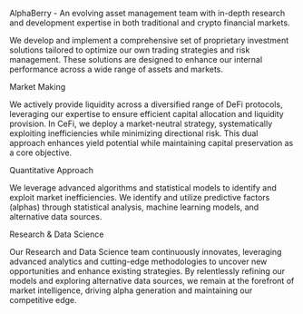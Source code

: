 AlphaBerry - An evolving asset management team with in-depth research and development expertise in both traditional and crypto financial markets.

We develop and implement a comprehensive set of proprietary investment solutions tailored to optimize our own trading strategies and risk management. These solutions are designed to enhance our internal performance across a wide range of assets and markets.

Market Making

We actively provide liquidity across a diversified range of DeFi protocols, leveraging our expertise to ensure efficient capital allocation and liquidity provision. In CeFi, we deploy a market-neutral strategy, systematically exploiting inefficiencies while minimizing directional risk. This dual approach enhances yield potential while maintaining capital preservation as a core objective.

Quantitative Approach

We leverage advanced algorithms and statistical models to identify and exploit market inefficiencies. We identify and utilize predictive factors (alphas) through statistical analysis, machine learning models, and alternative data sources. 

Research & Data Science

Our Research and Data Science team continuously innovates, leveraging advanced analytics and cutting-edge methodologies to uncover new opportunities and enhance existing strategies. By relentlessly refining our models and exploring alternative data sources, we remain at the forefront of market intelligence, driving alpha generation and maintaining our competitive edge.
<!---
alphaberrycapital/alphaberrycapital is a ✨ special ✨ repository because its `README.md` (this file) appears on your GitHub profile.
You can click the Preview link to take a look at your changes.
--->

